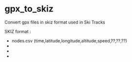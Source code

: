 # gpx_to_skiz
Convert gpx files in skiz format used in Ski Tracks


SKIZ format :
- nodes.csv (time,latitude,longitude,altitude,speed,??,??,??)
- 
- 
- 
